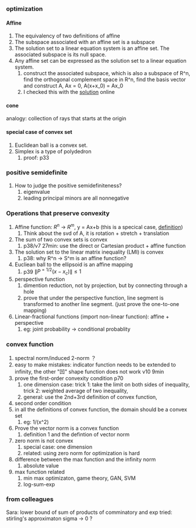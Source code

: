 ### optimization
#### Affine
1. The equivalency of two definitions of affine
2. The subspace associated with an affine set is a subspace
3. The solution set to a linear equation system is an affine set. The associated subspace is its null space.
4. Any affine set can be expressed as the solution set to a linear equation system.
   1. construct the associated subspace, which is also a subspace of R^n, find the orthogonal complement space in R^n, find the basis vector and construct A, Ax = 0, A(x+x_0) = Ax_0
   2. I checked this with the [solution](https://math.stackexchange.com/questions/2812843/every-affine-set-can-be-expressed-as-the-solution-set-of-a-system-of-linear-equa) online 

#### cone 
analogy: collection of rays that starts at the origin 

#### special case of convex set
1. Euclidean ball is a convex set.
2. Simplex is a type of polydedron
   1. proof: p33
### positive semidefinite
1. How to judge the positive semidefiniteness?
   1. eigenvalue
   2. leading principal minors are all nonnegative

### Operations that preserve convexity
1. Affine function: $R^n$ -> $R^m$, y = Ax+b (this is a specical case, [definition](https://mathworld.wolfram.com/AffineFunction.html))
   1. Think about the svd of A, it is rotation + stretch + translation
2. The sum of two convex sets is convex
   1. p38/v7 27min: use the direct or Cartesian product + affine function
3. The solution set to the linear matrix inequality (LMI) is convex
   1. p38: why R^n -> S^m is an affine function? 
4. Eucliean ball to the ellipsoid is an affine mapping
   1. p39 $\|P^{=1/2}(x-x_c)\|\leq 1$
5. perspective function
   1. dimention reduction, not by projection, but by connecting through a hole
   2. prove that under the perspective function, line segment is transformed to another line segment. (just prove the one-to-one mapping)
6. Linear-fractional functions (import non-linear function): affine + perspective
   1. eg: joint probability -> conditional probablity

### convex function
1. spectral norm/induced 2-norm ？
2. easy to make mistakes: indicator function needs to be extended to infinity, the other "凹" shape function does not work v10 9min
3. prove the first-order convexity condition p70
   1. one dimension case: trick 1: take the limit on both sides of inequality, trick 2: weighted average of two inequality,
   2. general: use the 2nd+3rd definition of convex function, 
4. second order condition
5. in all the definitions of convex function, the domain should be a convex set
   1. eg: 1/(x^2)
6. Prove the vector norm is a convex function
   1. definition 1 and the defintion of vector norm
7. zero norm is not convex 
   1. special case: one dimension
   2. related: using zero norm for optimization is hard
8. difference between the max function and the infinity norm
   1. absolute value
9. max function related
   1.  min max optimizaton, game theory, GAN, SVM
   2.  log-sum-exp

### from colleagues
Sara: lower bound of sum of products of comminatory and exp
tried: stirling's approximaton
sigma -> 0 ?